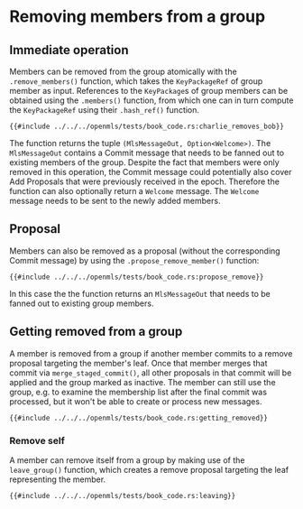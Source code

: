 # Removing members from a group

## Immediate operation

Members can be removed from the group atomically with the `.remove_members()` function, which takes the `KeyPackageRef` of group member as input. References to the `KeyPackage`s of group members can be obtained using the `.members()` function, from which one can in turn compute the `KeyPackageRef` using their `.hash_ref()` function.

```rust,no_run,noplayground
{{#include ../../../openmls/tests/book_code.rs:charlie_removes_bob}}
```

The function returns the tuple `(MlsMessageOut, Option<Welcome>)`. The `MlsMessageOut` contains a Commit message that needs to be fanned out to existing members of the group.
Despite the fact that members were only removed in this operation, the Commit message could potentially also cover Add Proposals that were previously received in the epoch. Therefore the function can also optionally return a `Welcome` message. The `Welcome` message needs to be sent to the newly added members.

## Proposal

Members can also be removed as a proposal (without the corresponding Commit message) by using the `.propose_remove_member()` function:

```rust,no_run,noplayground
{{#include ../../../openmls/tests/book_code.rs:propose_remove}}
```

In this case the the function returns an `MlsMessageOut` that needs to be fanned out to existing group members.

## Getting removed from a group
A member is removed from a group if another member commits to a remove proposal targeting the member's leaf. Once that member merges that commit via `merge_staged_commit()`, all other proposals in that commit will be applied and the group marked as inactive. The member can still use the group, e.g. to examine the membership list after the final commit was processed, but it won't be able to create or process new messages.

```rust,no_run,noplayground
{{#include ../../../openmls/tests/book_code.rs:getting_removed}}
```

### Remove self

A member can remove itself from a group by making use of the `leave_group()` function, which creates a remove proposal targeting the leaf representing the member.

```rust,no_run,noplayground
{{#include ../../../openmls/tests/book_code.rs:leaving}}
```